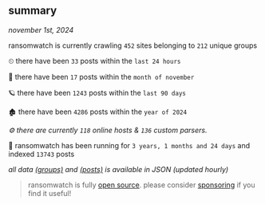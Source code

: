 
## summary
_november 1st, 2024_

ransomwatch is currently crawling `452` sites belonging to `212` unique groups

⏲ there have been `33` posts within the `last 24 hours`

🦈 there have been `17` posts within the `month of november`

🪐 there have been `1243` posts within the `last 90 days`

🏚 there have been `4286` posts within the `year of 2024`

_⚙️ there are currently `118` online hosts & `136` custom parsers._

🦕 ransomwatch has been running for `3 years, 1 months and 24 days` and indexed `13743` posts

_all data  [(groups)](http://ransomwhat.telemetry.ltd/groups) and [(posts)](http://ransomwhat.telemetry.ltd/posts) is available in JSON (updated hourly)_

> ransomwatch is fully [open source](https://github.com/joshhighet/ransomwatch#ransomwatch--). please consider [sponsoring](https://github.com/sponsors/joshhighet) if you find it useful!
